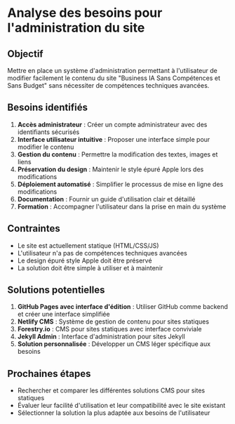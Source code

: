 # Analyse des besoins pour l'administration du site

## Objectif
Mettre en place un système d'administration permettant à l'utilisateur de modifier facilement le contenu du site "Business IA Sans Compétences et Sans Budget" sans nécessiter de compétences techniques avancées.

## Besoins identifiés
1. **Accès administrateur** : Créer un compte administrateur avec des identifiants sécurisés
2. **Interface utilisateur intuitive** : Proposer une interface simple pour modifier le contenu
3. **Gestion du contenu** : Permettre la modification des textes, images et liens
4. **Préservation du design** : Maintenir le style épuré Apple lors des modifications
5. **Déploiement automatisé** : Simplifier le processus de mise en ligne des modifications
6. **Documentation** : Fournir un guide d'utilisation clair et détaillé
7. **Formation** : Accompagner l'utilisateur dans la prise en main du système

## Contraintes
- Le site est actuellement statique (HTML/CSS/JS)
- L'utilisateur n'a pas de compétences techniques avancées
- Le design épuré style Apple doit être préservé
- La solution doit être simple à utiliser et à maintenir

## Solutions potentielles
1. **GitHub Pages avec interface d'édition** : Utiliser GitHub comme backend et créer une interface simplifiée
2. **Netlify CMS** : Système de gestion de contenu pour sites statiques
3. **Forestry.io** : CMS pour sites statiques avec interface conviviale
4. **Jekyll Admin** : Interface d'administration pour sites Jekyll
5. **Solution personnalisée** : Développer un CMS léger spécifique aux besoins

## Prochaines étapes
- Rechercher et comparer les différentes solutions CMS pour sites statiques
- Évaluer leur facilité d'utilisation et leur compatibilité avec le site existant
- Sélectionner la solution la plus adaptée aux besoins de l'utilisateur
